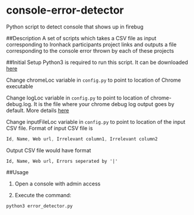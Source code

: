 # console-error-detector
Python script to detect console that shows up in firebug

##Description
A set of scripts which takes a CSV file as input corresponding to Ironhack participants project links and outputs a file corresponding to the console error thrown by each of these projects

##Initial Setup
Python3 is required to run this script. It can be downloaded [here](https://www.continuum.io/downloads)


Change chromeLoc variable in `config.py` to point to location of Chrome executable


Change logLoc variable in `config.py` to point to location of chrome-debug.log. It is the file where your chrome debug log output goes by default. More details [here](http://stackoverflow.com/questions/7627113/save-the-console-log-in-chrome-to-a-file)


Change inputFileLoc variable in `config.py` to point to location of the input CSV file.
Format of input CSV file is
```javascript
Id, Name, Web url, Irrelevant column1, Irrelevant column2
```

Output CSV file would have format
```
Id, Name, Web url, Errors seperated by '|'
```


##Usage
1. Open a console with admin access

2. Execute the command:
```sh
python3 error_detector.py
```


```